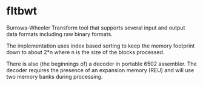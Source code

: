 fltbwt
======

Burrows-Wheeler Transform tool that supports several input and output
data formats including raw binary formats.

The implementation uses index based sorting to keep the memory footprint
down to about 2*n where n is the size of the blocks processed.

There is also (the beginnings of) a decoder in portable 6502
assembler. The decoder requires the presence of an expansion memory
(REU) and will use two memory banks during processing.


